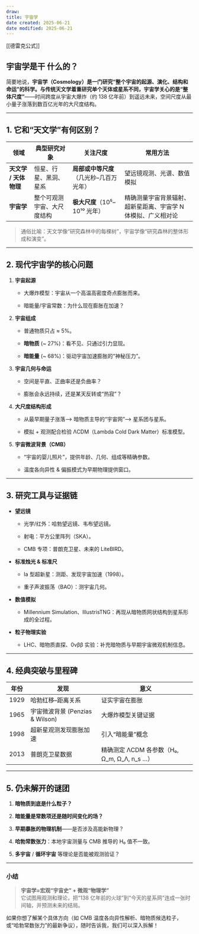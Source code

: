 ```yaml
---
draw:
title: 宇宙学
date created: 2025-06-21
date modified: 2025-06-21
---
```


[[德雷克公式]]

## 宇宙学是干 什么的？

简要地说，**宇宙学（Cosmology）**是一门研究**“整个宇宙的起源、演化、结构和命运”**的科学。与传统天文学着重研究单个天体或星系不同，宇宙学关心的是**“整体尺度”**——时间跨度从宇宙大爆炸（约 138 亿年前）到遥远未来，空间尺度从最小量子涨落到数百亿光年的大尺度结构。

---

## 1. 它和“天文学”有何区别？

|领域|典型研究对象|关注尺度|常用方法|
|---|---|---|---|
|**天文学 / 天体物理**|恒星、行星、黑洞、星系|**局部或中等尺度**（几光秒–几百万光年）|望远镜观测、光谱、数值模拟|
|**宇宙学**|整个可观测宇宙、大尺度结构|**极大尺度**（10⁵–10¹⁰ 光年）|精确测量宇宙背景辐射、超新星距离、宇宙学 N 体模拟、广义相对论|

> 通俗比喻：天文学像“研究森林中的每棵树”，宇宙学像“研究森林的整体形成和演变”。

---

## 2. 现代宇宙学的核心问题

1. **宇宙起源**
    
    - 大爆炸模型：宇宙从一个高温高密度奇点膨胀而来。
        
    - 暗能量/宇宙常数：为什么现在膨胀在加速？
        
2. **宇宙组成**
    
    - 普通物质只占 ≈ 5%。
        
    - **暗物质** (~ 27%)：看不见、只通过引力显现。
        
    - **暗能量** (~ 68%)：驱动宇宙加速膨胀的“神秘压力”。
        
3. **宇宙几何与命运**
    
    - 空间是平直、正曲率还是负曲率？
        
    - 膨胀会永远持续，还是某天反转或“热寂”？
        
4. **大尺度结构形成**
    
    - 从最早期量子涨落——> 暗物质主导的“宇宙网”——> 星系团与星系。
        
    - 模拟 + 观测配合检验 ΛCDM（Lambda Cold Dark Matter）标准模型。
        
5. **宇宙微波背景（CMB）**
    
    - “宇宙的婴儿照片”，提供年龄、几何、组成等精确参数。
        
    - 温度各向异性 & 偏振模式为早期物理提供窗口。
        

---

## 3. 研究工具与证据链

- **望远镜**
    
    - 光学/红外：哈勃望远镜、韦布望远镜。
        
    - 射电：平方公里阵列（SKA）。
        
    - CMB 专项：普朗克卫星、未来的 LiteBIRD。
        
- **标准烛光 & 标准尺**
    
    - Ia 型超新星：测距、发现宇宙加速（1998）。
        
    - 重子声波振荡（BAO）：测宇宙几何。
        
- **数值模拟**
    
    - Millennium Simulation、IllustrisTNG：再现从暗物质网状结构到星系形成的全过程。
        
- **粒子物理实验**
    
    - LHC、暗物质直探、0νββ 实验：补充暗物质与早期宇宙微观机制信息。
        

---

## 4. 经典突破与里程碑

|年份|发现|意义|
|---|---|---|
|1929|哈勃红移–距离关系|证实宇宙在膨胀|
|1965|宇宙微波背景 (Penzias & Wilson)|大爆炸模型关键证据|
|1998|超新星观测发现膨胀加速|引入“暗能量”概念|
|2013|普朗克卫星数据|精确测定 ΛCDM 各参数（H₀, Ω_m, Ω_Λ, n_s …）|

---

## 5. 仍未解开的谜团

1. **暗物质到底是什么粒子？**
    
2. **暗能量是常数项还是随时间变化的场？**
    
3. **早期暴胀的物理机制**——是否涉及高能新物理？
    
4. **哈勃常数张力**：本地宇宙测量与 CMB 推导的 H₀ 值不一致。
    
5. **多宇宙** / **循环宇宙** 等理论是否能被观测验证？
    

---

### 小结

> **宇宙学=宏观“宇宙史” + 微观“物理学”**  
> 它试图用观测和理论，把“138 亿年前的火球”到“今天的星系网”连成一张时间轴，并预测未来的结局。

如果你想了解某个具体方向（如 CMB 温度各向异性解析、暗物质候选粒子，或“哈勃常数张力”的最新争议），随时告诉我，我们可以深入拆解！
